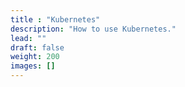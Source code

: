 ```yaml
---
title : "Kubernetes"
description: "How to use Kubernetes."
lead: ""
draft: false
weight: 200
images: []
---
```

